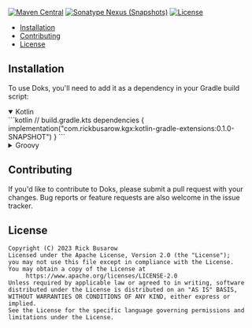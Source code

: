 [![Maven Central](https://img.shields.io/maven-central/v/com.rickbusarow.kgx/kotlin-gradle-extensions?style=flat-square)](https://search.maven.org/search?q=com.rickbusarow.kgx)
[![Sonatype Nexus (Snapshots)](https://img.shields.io/nexus/s/com.rickbusarow.kgx/kotlin-gradle-extensions?label=snapshots&server=https%3A%2F%2Foss.sonatype.org&style=flat-square)](https://oss.sonatype.org/#nexus-search;quick~com.rickbusarow.kgx)
[![License](https://img.shields.io/badge/license-apache2.0-blue?style=flat-square.svg)](https://opensource.org/licenses/Apache-2.0)

- [Installation](#installation)
- [Contributing](#contributing)
- [License](#license)

## Installation

To use Doks, you'll need to add it as a dependency in your Gradle build script:

<details open>
<summary>Kotlin</summary>
<!--doks maven-with-version:1-->
```kotlin
// build.gradle.kts
dependencies {
  implementation("com.rickbusarow.kgx:kotlin-gradle-extensions:0.1.0-SNAPSHOT")
}
```
<!--doks END-->
</details>

<details>
<summary>Groovy</summary>
<!--doks maven-with-version:1-->
```groovy
// build.gradle
dependencies {
  implementation 'com.rickbusarow.kgx:kotlin-gradle-extensions:0.1.0-SNAPSHOT'
}
```
<!--doks END-->
</details>

## Contributing

If you'd like to contribute to Doks, please submit a pull request with your changes. Bug reports or
feature requests are also welcome in the issue tracker.

## License

```text
Copyright (C) 2023 Rick Busarow
Licensed under the Apache License, Version 2.0 (the "License");
you may not use this file except in compliance with the License.
You may obtain a copy of the License at
     https://www.apache.org/licenses/LICENSE-2.0
Unless required by applicable law or agreed to in writing, software
distributed under the License is distributed on an "AS IS" BASIS,
WITHOUT WARRANTIES OR CONDITIONS OF ANY KIND, either express or implied.
See the License for the specific language governing permissions and
limitations under the License.
```
